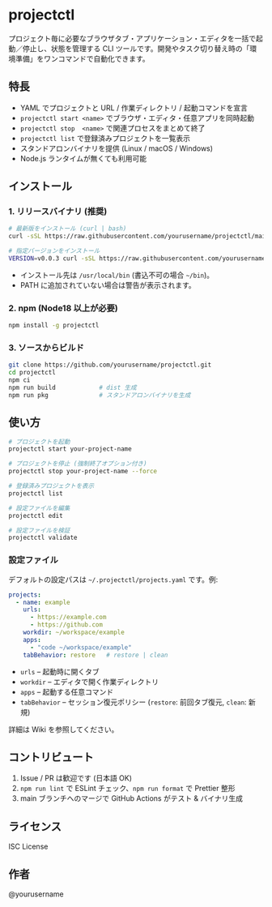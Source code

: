 # projectctl

プロジェクト毎に必要なブラウザタブ・アプリケーション・エディタを一括で起動／停止し、状態を管理する CLI ツールです。開発やタスク切り替え時の「環境準備」をワンコマンドで自動化できます。

## 特長

* YAML でプロジェクトと URL / 作業ディレクトリ / 起動コマンドを宣言
* `projectctl start <name>` でブラウザ・エディタ・任意アプリを同時起動
* `projectctl stop  <name>` で関連プロセスをまとめて終了
* `projectctl list` で登録済みプロジェクトを一覧表示
* スタンドアロンバイナリを提供 (Linux / macOS / Windows)
* Node.js ランタイムが無くても利用可能

## インストール

### 1. リリースバイナリ (推奨)

```bash
# 最新版をインストール (curl | bash)
curl -sSL https://raw.githubusercontent.com/yourusername/projectctl/main/install.sh | bash

# 指定バージョンをインストール
VERSION=v0.0.3 curl -sSL https://raw.githubusercontent.com/yourusername/projectctl/main/install.sh | bash
```
- インストール先は `/usr/local/bin` (書込不可の場合 `~/bin`)。
- PATH に追加されていない場合は警告が表示されます。

### 2. npm (Node18 以上が必要)

```bash
npm install -g projectctl
```

### 3. ソースからビルド

```bash
git clone https://github.com/yourusername/projectctl.git
cd projectctl
npm ci
npm run build            # dist 生成
npm run pkg              # スタンドアロンバイナリを生成
```

## 使い方

```bash
# プロジェクトを起動
projectctl start your-project-name

# プロジェクトを停止 (強制終了オプション付き)
projectctl stop your-project-name --force

# 登録済みプロジェクトを表示
projectctl list

# 設定ファイルを編集
projectctl edit

# 設定ファイルを検証
projectctl validate
```

### 設定ファイル

デフォルトの設定パスは `~/.projectctl/projects.yaml` です。例:

```yaml
projects:
  - name: example
    urls:
      - https://example.com
      - https://github.com
    workdir: ~/workspace/example
    apps:
      - "code ~/workspace/example"
    tabBehavior: restore   # restore | clean
```

* `urls`        – 起動時に開くタブ
* `workdir`     – エディタで開く作業ディレクトリ
* `apps`        – 起動する任意コマンド
* `tabBehavior` – セッション復元ポリシー (`restore`: 前回タブ復元, `clean`: 新規)

詳細は Wiki を参照してください。

## コントリビュート

1. Issue / PR は歓迎です (日本語 OK)
2. `npm run lint` で ESLint チェック、`npm run format` で Prettier 整形
3. main ブランチへのマージで GitHub Actions がテスト & バイナリ生成

## ライセンス

ISC License

## 作者

@yourusername
